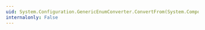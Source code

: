 ```yaml
---
uid: System.Configuration.GenericEnumConverter.ConvertFrom(System.ComponentModel.ITypeDescriptorContext,System.Globalization.CultureInfo,System.Object)
internalonly: False
---
```

